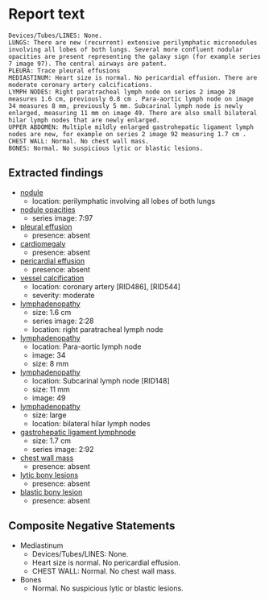 # Report text

```text
Devices/Tubes/LINES: None.
LUNGS: There are new (recurrent) extensive perilymphatic micronodules involving all lobes of both lungs. Several more confluent nodular opacities are present representing the galaxy sign (for example series 7 image 97). The central airways are patent.
PLEURA: Trace pleural effusions
MEDIASTINUM: Heart size is normal. No pericardial effusion. There are moderate coronary artery calcifications.
LYMPH NODES: Right paratracheal lymph node on series 2 image 28 measures 1.6 cm, previously 0.8 cm . Para-aortic lymph node on image 34 measures 8 mm, previously 5 mm. Subcarinal lymph node is newly enlarged, measuring 11 mm on image 49. There are also small bilateral hilar lymph nodes that are newly enlarged.
UPPER ABDOMEN: Multiple mildly enlarged gastrohepatic ligament lymph nodes are new, for example on series 2 image 92 measuring 1.7 cm .
CHEST WALL: Normal. No chest wall mass.
BONES: Normal. No suspicious lytic or blastic lesions.
```

## Extracted findings

- [nodule](../../definitions/hood/adrenal-nodule.json)
  - location: perilymphatic involving all lobes of both lungs
- [nodule opacities](../../definitions/hood/adrenal-nodule.json)
  - series image: 7:97
- [pleural effusion](../../definitions/hood/pleural-effusion.json)
  - presence: absent
- [cardiomegaly](../../definitions/upmedic/Cardiomegaly.cde.md)
  - presence: absent
- [pericardial effusion](../../definitions/hood/pericardial-effusion.json)
  - presence: absent
- [vessel calcification](../../definitions/nuance/coronary_artery_calcification.json)
  - location: coronary artery \[RID486\], \[RID544\]
  - severity: moderate
- [lymphadenopathy](../../definitions/hood/mediastinal-lymph-nodes.json)
  - size: 1.6 cm
  - series image: 2:28
  - location: right paratracheal lymph node
- [lymphadenopathy](../../definitions/hood/mediastinal-lymph-nodes.json)
  - location: Para-aortic lymph node
  - image: 34
  - size: 8 mm
- [lymphadenopathy](../../definitions/hood/mediastinal-lymph-nodes.json)
  - location: Subcarinal lymph node \[RID148\]
  - size: 11 mm
  - image: 49
- [lymphadenopathy](../../definitions/hood/mediastinal-lymph-nodes.json)
  - size: large
  - location: bilateral hilar lymph nodes
- [gastrohepatic ligament lymphnode](../../definitions/nuance/upper_abdominal_lymphadenopathy.json)
  - size: 1.7 cm
  - series image: 2:92
- [chest wall mass](../../definitions/nuance/chest_wall_mass.json)
  - presence: absent
- [lytic bony lesions](../../definitions/hood/lytic-lesion.md)
  - presence: absent
- [blastic bony lesion](../../definitions/hood/sclerotic-lesion.md)
  - presence: absent

## Composite Negative Statements

- Mediastinum
  - Devices/Tubes/LINES: None.
  - Heart size is normal. No pericardial effusion.
  - CHEST WALL: Normal. No chest wall mass.
- Bones
  - Normal. No suspicious lytic or blastic lesions.
